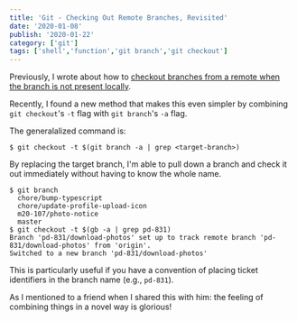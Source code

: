 ```yaml
---
title: 'Git - Checking Out Remote Branches, Revisited'
date: '2020-01-08'
publish: '2020-01-22'
category: ['git']
tags: ['shell','function','git branch','git checkout']
---
```

Previously, I wrote about how to [checkout branches from a remote when the branch is not present locally](../../2019-04-27/git-checkout-remote-branch).

Recently, I found a new method that makes this even simpler by combining `git checkout`'s `-t` flag with `git branch`'s `-a` flag.

The generalalized command is:
```shell
$ git checkout -t $(git branch -a | grep <target-branch>)
```

By replacing the target branch, I'm able to pull down a branch and check it out immediately without having to know the whole name.

```shell
$ git branch
  chore/bump-typescript
  chore/update-profile-upload-icon
  m20-107/photo-notice
  master
$ git checkout -t $(gb -a | grep pd-831)
Branch 'pd-831/download-photos' set up to track remote branch 'pd-831/download-photos' from 'origin'.
Switched to a new branch 'pd-831/download-photos'
```

This is particularly useful if you have a convention of placing ticket identifiers in the branch name (e.g., `pd-831`).

As I mentioned to a friend when I shared this with him: the feeling of combining things in a novel way is glorious!
